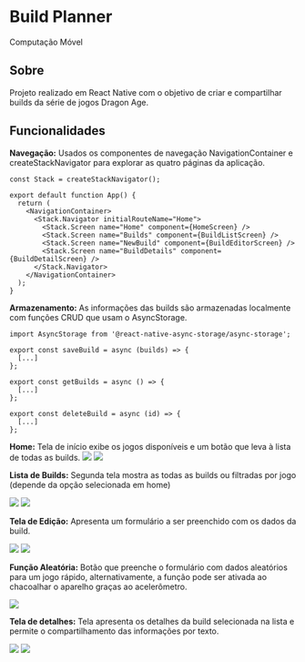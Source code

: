 # Build Planner
Computação Móvel
## Sobre
Projeto realizado em React Native com o objetivo de criar e compartilhar builds da série de jogos Dragon Age.

## Funcionalidades
**Navegação:** Usados os componentes de navegação NavigationContainer e createStackNavigator para explorar as quatro páginas da aplicação.
```
const Stack = createStackNavigator();

export default function App() {
  return (
    <NavigationContainer>
      <Stack.Navigator initialRouteName="Home">
        <Stack.Screen name="Home" component={HomeScreen} />
        <Stack.Screen name="Builds" component={BuildListScreen} />
        <Stack.Screen name="NewBuild" component={BuildEditorScreen} />
        <Stack.Screen name="BuildDetails" component={BuildDetailScreen} />
      </Stack.Navigator>
    </NavigationContainer>
  );
}
```

**Armazenamento:** As informações das builds são armazenadas localmente com funções CRUD que usam o AsyncStorage.
```
import AsyncStorage from '@react-native-async-storage/async-storage';

export const saveBuild = async (builds) => {
  [...]
};

export const getBuilds = async () => {
  [...]
};

export const deleteBuild = async (id) => {
  [...]
};
```

**Home:** Tela de início exibe os jogos disponíveis e um botão que leva à lista de todas as builds.
<img src="assets/readme/home1.jpeg"/>
<img src="assets/readme/home2.jpeg"/>
<br />

**Lista de Builds:** Segunda tela mostra as todas as builds ou filtradas por jogo (depende da opção selecionada em home)

<img src="assets/readme/listatot.jpeg"/>
<img src="assets/readme/listafilt.jpeg"/>
<br />

**Tela de Edição:** Apresenta um formulário a ser preenchido com os dados da build.

<img src="assets/readme/edit1.jpeg"/>
<img src="assets/readme/edit2.jpeg"/>

<br />

**Função Aleatória:** Botão que preenche o formulário com dados aleatórios para um jogo rápido, alternativamente, a função pode ser ativada ao chacoalhar o aparelho graças ao acelerômetro.

<img src="assets/readme/rand.jpeg"/>
<br />

**Tela de detalhes:** Tela apresenta os detalhes da build selecionada na lista e permite o compartilhamento das informações por texto.

<img src="assets/readme/detail.jpeg"/>
<img src="assets/readme/comp.png"/>

<br />
